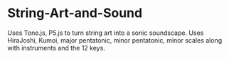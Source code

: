 # String-Art-and-Sound
Uses Tone.js, P5.js to turn string art into a sonic soundscape. Uses HiraJoshi, Kumoi, major pentatonic, minor pentatonic, minor scales along with instruments and the 12 keys. 
